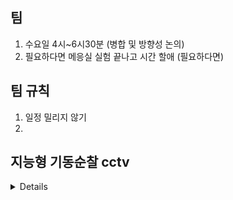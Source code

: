 ## 팀
1. 수요일 4시~6시30분 (병합 및 방향성 논의)
2. 필요하다면 메응실 실험 끝나고 시간 할애 (필요하다면)
## 팀 규칙
1. 일정 밀리지 않기
2. 
## 지능형 기동순찰 cctv
<details>
  1. ㅁㅁ 
  2. 
</details>
